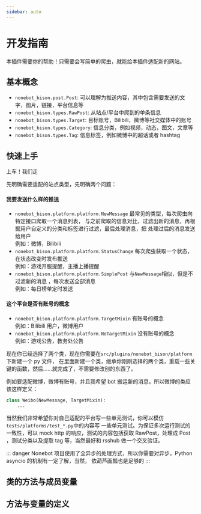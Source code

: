 ```yaml
---
sidebar: auto
---
```


# 开发指南

本插件需要你的帮助！只需要会写简单的爬虫，就能给本插件适配新的网站。

## 基本概念

- `nonebot_bison.post.Post`: 可以理解为推送内容，其中包含需要发送的文字，图片，链接，平台信息等
- `nonebot_bison.types.RawPost`: 从站点/平台中爬到的单条信息
- `nonebot_bison.types.Target`: 目标账号，Bilibili，微博等社交媒体中的账号
- `nonebot_bison.types.Category`: 信息分类，例如视频，动态，图文，文章等
- `nonebot_bison.types.Tag`: 信息标签，例如微博中的超话或者 hashtag

## 快速上手

上车！我们走

先明确需要适配的站点类型，先明确两个问题：

#### 我要发送什么样的推送

- `nonebot_bison.platform.platform.NewMessage` 最常见的类型，每次爬虫向特定接口爬取一个消息列表，
  与之前爬取的信息对比，过滤出新的消息，再根据用户自定义的分类和标签进行过滤，最后处理消息，把
  处理过后的消息发送给用户  
   例如：微博，Bilibili
- `nonebot_bison.platform.platform.StatusChange` 每次爬虫获取一个状态，在状态改变时发布推送  
   例如：游戏开服提醒，主播上播提醒
- `nonebot_bison.platform.platform.SimplePost` 与`NewMessage`相似，但是不过滤新的消息
  ，每次发送全部消息  
   例如：每日榜单定时发送

#### 这个平台是否有账号的概念

- `nonebot_bison.platform.platform.TargetMixin` 有账号的概念  
   例如：Bilibili 用户，微博用户
- `nonebot_bison.platform.platform.NoTargetMixin` 没有账号的概念  
   例如：游戏公告，教务处公告

现在你已经选择了两个类，现在你需要在`src/plugins/nonebot_bison/platform`下新建一个 py 文件，
在里面新建一个类，继承你刚刚选择的两个类，重载一些关键的函数，然后……就完成了，不需要修改别的东西了。

例如要适配微博，微博有账号，并且我希望 bot 搬运新的消息，所以微博的类应该这样定义：

```python
class Weibo(NewMessage, TargetMixin):
    ...
```

当然我们非常希望你对自己适配的平台写一些单元测试，你可以模仿`tests/platforms/test_*.py`中的内容写
一些单元测试。为保证多次运行测试的一致性，可以 mock http 的响应，测试的内容包括获取 RawPost，处理成 Post
，测试分类以及提取 tag 等，当然最好和 rsshub 做一个交叉验证。

::: danger
Nonebot 项目使用了全异步的处理方式，所以你需要对异步，Python asyncio 的机制有一定了解，当然，
依葫芦画瓢也是足够的
:::

## 类的方法与成员变量

## 方法与变量的定义
